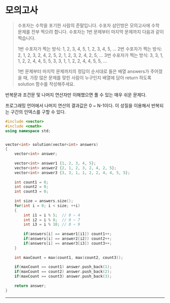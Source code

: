# 모의고사

> 수포자는 수학을 포기한 사람의 준말입니다. 수포자 삼인방은 모의고사에 수학 문제를 전부 찍으려 합니다. 수포자는 1번 문제부터 마지막 문제까지 다음과 같이 찍습니다.
>
> 1번 수포자가 찍는 방식: 1, 2, 3, 4, 5, 1, 2, 3, 4, 5, ...
> 2번 수포자가 찍는 방식: 2, 1, 2, 3, 2, 4, 2, 5, 2, 1, 2, 3, 2, 4, 2, 5, ...
> 3번 수포자가 찍는 방식: 3, 3, 1, 1, 2, 2, 4, 4, 5, 5, 3, 3, 1, 1, 2, 2, 4, 4, 5, 5, ...
>
> 1번 문제부터 마지막 문제까지의 정답이 순서대로 들은 배열 answers가 주어졌을 때, 가장 많은 문제를 맞힌 사람이 누구인지 배열에 담아 return 하도록 solution 함수를 작성해주세요.

반복문과 조건문 및 나머지 연산자만 이해했으면 풀 수 있는 매우 쉬운 문제다.

프로그래밍 언어에서 나머지 연산의 결과값은 0 ~ N-1이다. 이 성질을 이용해서 반복되는 구간의 인덱스를 구할 수 있다.

```cpp
#include <vector>
#include <cmath>
using namespace std;


vector<int> solution(vector<int> answers)
{
    vector<int> answer;
    
    vector<int> answer1 {1, 2, 3, 4, 5};
    vector<int> answer2 {2, 1, 2, 3, 2, 4, 2, 5};
    vector<int> answer3 {3, 3, 1, 1, 2, 2, 4, 4, 5, 5};
    
    int count1 = 0;
    int count2 = 0;
    int count3 = 0;
    
    int size = answers.size();
    for(int i = 0; i < size; ++i)
    {
        int i1 = i % 5;  // 0 ~ 4
        int i2 = i % 8;  // 0 ~ 7
        int i3 = i % 10; // 0 ~ 9
        
        if(answers[i] == answer1[i1]) count1++;
        if(answers[i] == answer2[i2]) count2++;
        if(answers[i] == answer3[i3]) count3++;
    }
    
    int maxCount = max(count1, max(count2, count3));
    
    if(maxCount == count1) answer.push_back(1);
    if(maxCount == count2) answer.push_back(2);
    if(maxCount == count3) answer.push_back(3);
    
    return answer;
}
```

---